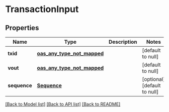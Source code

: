 # TransactionInput
## Properties

| Name | Type | Description | Notes |
|------------ | ------------- | ------------- | -------------|
| **txid** | [**oas_any_type_not_mapped**](.md) |  | [default to null] |
| **vout** | [**oas_any_type_not_mapped**](.md) |  | [default to null] |
| **sequence** | [**Sequence**](Sequence.md) |  | [optional] [default to null] |

[[Back to Model list]](../README.md#documentation-for-models) [[Back to API list]](../README.md#documentation-for-api-endpoints) [[Back to README]](../README.md)

